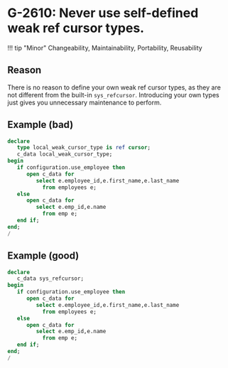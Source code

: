 # G-2610: Never use self-defined weak ref cursor types.

!!! tip "Minor"
    Changeability, Maintainability, Portability, Reusability

## Reason

There is no reason to define your own weak ref cursor types, as they are not different from the built-in `sys_refcursor`. Introducing your own types just gives you unnecessary maintenance to perform.

## Example (bad)

``` sql
declare
   type local_weak_cursor_type is ref cursor;
   c_data local_weak_cursor_type;
begin
   if configuration.use_employee then
      open c_data for
         select e.employee_id,e.first_name,e.last_name
           from employees e;
   else
      open c_data for
         select e.emp_id,e.name
           from emp e;
   end if;
end;
/
```

## Example (good)

``` sql
declare
   c_data sys_refcursor;
begin
   if configuration.use_employee then
      open c_data for
         select e.employee_id,e.first_name,e.last_name
           from employees e;
   else
      open c_data for
         select e.emp_id,e.name
           from emp e;
   end if;
end;
/
```